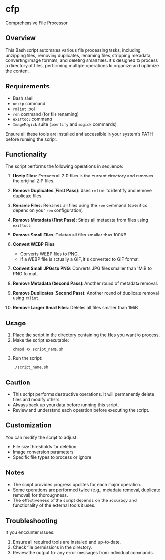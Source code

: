 # cfp
Comprehensive File Processor

## Overview

This Bash script automates various file processing tasks, including unzipping files, removing duplicates, renaming files, stripping metadata, converting image formats, and deleting small files. It's designed to process a directory of files, performing multiple operations to organize and optimize the content.

## Requirements

- Bash shell
- `unzip` command
- `rmlint` tool
- `ren` command (for file renaming)
- `exiftool` command
- `ImageMagick` suite (`identify` and `magick` commands)

Ensure all these tools are installed and accessible in your system's PATH before running the script.

## Functionality

The script performs the following operations in sequence:

1. **Unzip Files**: Extracts all ZIP files in the current directory and removes the original ZIP files.

2. **Remove Duplicates (First Pass)**: Uses `rmlint` to identify and remove duplicate files.

3. **Rename Files**: Renames all files using the `ren` command (specifics depend on your `ren` configuration).

4. **Remove Metadata (First Pass)**: Strips all metadata from files using `exiftool`.

5. **Remove Small Files**: Deletes all files smaller than 100KB.

6. **Convert WEBP Files**: 
   - Converts WEBP files to PNG.
   - If a WEBP file is actually a GIF, it's converted to GIF format.

7. **Convert Small JPGs to PNG**: Converts JPG files smaller than 1MiB to PNG format.

8. **Remove Metadata (Second Pass)**: Another round of metadata removal.

9. **Remove Duplicates (Second Pass)**: Another round of duplicate removal using `rmlint`.

10. **Remove Larger Small Files**: Deletes all files smaller than 1MiB.

## Usage

1. Place the script in the directory containing the files you want to process.
2. Make the script executable:
   ```
   chmod +x script_name.sh
   ```
3. Run the script:
   ```
   ./script_name.sh
   ```

## Caution

- This script performs destructive operations. It will permanently delete files and modify others.
- Always back up your data before running this script.
- Review and understand each operation before executing the script.

## Customization

You can modify the script to adjust:
- File size thresholds for deletion
- Image conversion parameters
- Specific file types to process or ignore

## Notes

- The script provides progress updates for each major operation.
- Some operations are performed twice (e.g., metadata removal, duplicate removal) for thoroughness.
- The effectiveness of the script depends on the accuracy and functionality of the external tools it uses.

## Troubleshooting

If you encounter issues:
1. Ensure all required tools are installed and up-to-date.
2. Check file permissions in the directory.
3. Review the output for any error messages from individual commands.
